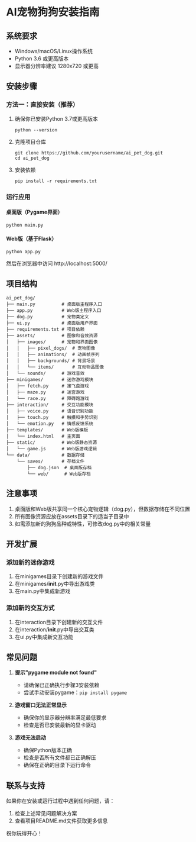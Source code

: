 # AI宠物狗狗安装指南

## 系统要求
- Windows/macOS/Linux操作系统
- Python 3.6 或更高版本
- 显示器分辨率建议 1280x720 或更高

## 安装步骤

### 方法一：直接安装（推荐）

1. 确保你已安装Python 3.7或更高版本
   ```
   python --version
   ```

2. 克隆项目仓库
   ```
   git clone https://github.com/yourusername/ai_pet_dog.git
   cd ai_pet_dog
   ```

3. 安装依赖
   ```
   pip install -r requirements.txt
   ```

### 运行应用

#### 桌面版（Pygame界面）
```
python main.py
```

#### Web版（基于Flask）
```
python app.py
```
然后在浏览器中访问 http://localhost:5000/

## 项目结构

```
ai_pet_dog/
├── main.py          # 桌面版主程序入口
├── app.py           # Web版主程序入口
├── dog.py           # 宠物类定义
├── ui.py            # 桌面版用户界面
├── requirements.txt # 项目依赖
├── assets/          # 图像和音效资源
│   ├── images/      # 宠物和界面图像
│   │   ├── pixel_dogs/  # 宠物图像
│   │   ├── animations/  # 动画帧序列
│   │   ├── backgrounds/ # 背景场景
│   │   └── items/       # 互动物品图像
│   └── sounds/      # 游戏音效
├── minigames/       # 迷你游戏模块
│   ├── fetch.py     # 接飞盘游戏
│   ├── maze.py      # 迷宫游戏
│   └── race.py      # 障碍跑游戏
├── interaction/     # 交互功能模块
│   ├── voice.py     # 语音识别功能
│   ├── touch.py     # 触摸和手势识别
│   └── emotion.py   # 情感反馈系统
├── templates/       # Web版模板
│   └── index.html   # 主页面
├── static/          # Web版静态资源
│   └── game.js      # Web版游戏逻辑
└── data/            # 数据存储
    └── saves/       # 存档文件
        ├── dog.json  # 桌面版存档
        └── web/      # Web版存档
```

## 注意事项

1. 桌面版和Web版共享同一个核心宠物逻辑（dog.py），但数据存储在不同位置
2. 所有图像资源应放在assets目录下的适当子目录中
3. 如需添加新的狗狗品种或特性，可修改dog.py中的相关常量

## 开发扩展

### 添加新的迷你游戏
1. 在minigames目录下创建新的游戏文件
2. 在minigames/__init__.py中导出游戏类
3. 在main.py中集成新游戏

### 添加新的交互方式
1. 在interaction目录下创建新的交互文件
2. 在interaction/__init__.py中导出交互类
3. 在ui.py中集成新交互功能

## 常见问题

1. **提示"pygame module not found"**
   - 请确保已正确执行步骤3安装依赖
   - 尝试手动安装pygame：`pip install pygame`

2. **游戏窗口无法正常显示**
   - 确保你的显示器分辨率满足最低要求
   - 检查是否已安装最新的显卡驱动

3. **游戏无法启动**
   - 确保Python版本正确
   - 检查是否所有文件都已正确解压
   - 确保在正确的目录下运行命令

## 联系与支持

如果你在安装或运行过程中遇到任何问题，请：
1. 检查上述常见问题解决方案
2. 查看项目README.md文件获取更多信息

祝你玩得开心！